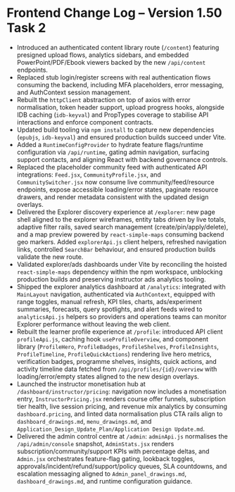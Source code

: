 # Frontend Change Log – Version 1.50 Task 2

- Introduced an authenticated content library route (`/content`) featuring presigned upload flows, analytics sidebars, and embedded PowerPoint/PDF/Ebook viewers backed by the new `/api/content` endpoints.
- Replaced stub login/register screens with real authentication flows consuming the backend, including MFA placeholders, error messaging, and AuthContext session management.
- Rebuilt the `httpClient` abstraction on top of axios with error normalisation, token header support, upload progress hooks, alongside IDB caching (`idb-keyval`) and PropTypes coverage to stabilise API interactions and enforce component contracts.
- Updated build tooling via `npm install` to capture new dependencies (`epubjs`, `idb-keyval`) and ensured production builds succeed under Vite.
- Added a `RuntimeConfigProvider` to hydrate feature flags/runtime configuration via `/api/runtime`, gating admin navigation, surfacing support contacts, and aligning React with backend governance controls.
- Replaced the placeholder community feed with authenticated API integrations: `Feed.jsx`, `CommunityProfile.jsx`, and `CommunitySwitcher.jsx` now consume live community/feed/resource endpoints, expose accessible loading/error states, paginate resource drawers, and render metadata consistent with the updated design overlays.
- Delivered the Explorer discovery experience at `/explorer`: new page shell aligned to the explorer wireframes, entity tabs driven by live totals, adaptive filter rails, saved search management (create/pin/apply/delete), and a map preview powered by `react-simple-maps` consuming backend geo markers. Added `explorerApi.js` client helpers, refreshed navigation links, controlled `SearchBar` behaviour, and ensured production builds validate the new route.
- Validated explorer/ads dashboards under Vite by reconciling the hoisted `react-simple-maps` dependency within the npm workspace, unblocking production builds and preserving instructor ads analytics tooling.
- Shipped the explorer analytics dashboard at `/analytics`: integrated with `MainLayout` navigation, authenticated via `AuthContext`, equipped with range toggles, manual refresh, KPI tiles, charts, ads/experiment summaries, forecasts, query spotlights, and alert feeds wired to `analyticsApi.js` helpers so providers and operations teams can monitor Explorer performance without leaving the web client.
- Rebuilt the learner profile experience at `/profile`: introduced API client `profileApi.js`, caching hook `useProfileOverview`, and component library (`ProfileHero`, `ProfileBadges`, `ProfileShelves`, `ProfileInsights`, `ProfileTimeline`, `ProfileQuickActions`) rendering live hero metrics, verification badges, programme shelves, insights, quick actions, and activity timeline data fetched from `/api/profiles/{id}/overview` with loading/error/empty states aligned to the new design overlays.
- Launched the instructor monetisation hub at `/dashboard/instructor/pricing`: navigation now includes a monetisation entry, `InstructorPricing.jsx` renders course offer funnels, subscription tier health, live session pricing, and revenue mix analytics by consuming `dashboard.pricing`, and linted data normalisation plus CTA rails align to `dashboard_drawings.md`, `menu_drawings.md`, and `Application_Design_Update_Plan/Application Design Update.md`.
- Delivered the admin control centre at `/admin`: `adminApi.js` normalises the `/api/admin/console` snapshot, `AdminStats.jsx` renders subscription/community/support KPIs with percentage deltas, and `Admin.jsx` orchestrates feature-flag gating, lookback toggles, approvals/incident/refund/support/policy queues, SLA countdowns, and escalation messaging aligned to `Admin_panel_drawings.md`, `dashboard_drawings.md`, and runtime configuration guidance.
